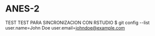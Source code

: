 # ANES-2
TEST 
TEST PARA SINCRONIZACION CON RSTUDIO
$ git config --list
user.name=John Doe
user.email=johndoe@example.com
